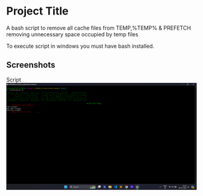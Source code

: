 
# Project Title

A bash script to remove all cache files from TEMP,%TEMP% & PREFETCH removing unnecessary space occupied by temp files


To execute script in windows you must have bash installed.
## Screenshots
Script
![App Screenshot](./demo.png)
